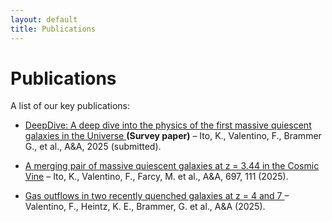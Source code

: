 ```yaml
---
layout: default
title: Publications
---
```


# Publications

A list of our key publications:

- [DeepDive: A deep dive into the physics of the first massive quiescent galaxies in the Universe ](https://ui.adsabs.harvard.edu/abs/2025arXiv250622642I/abstract) **(Survey paper)** – Ito, K., Valentino, F., Brammer G., et al., A&A, 2025 (submitted).

- [A merging pair of massive quiescent galaxies at z = 3.44 in the Cosmic Vine](https://ui.adsabs.harvard.edu/abs/2025A%26A...697A.111I/abstract) – Ito, K., Valentino, F., Farcy, M. et al., A&A, 697, 111 (2025).

- [ Gas outflows in two recently quenched galaxies at z = 4 and 7 ](https://ui.adsabs.harvard.edu/abs/2025arXiv250301990V/abstract) –  Valentino, F., Heintz, K. E., Brammer, G. et al., A&A (2025).
